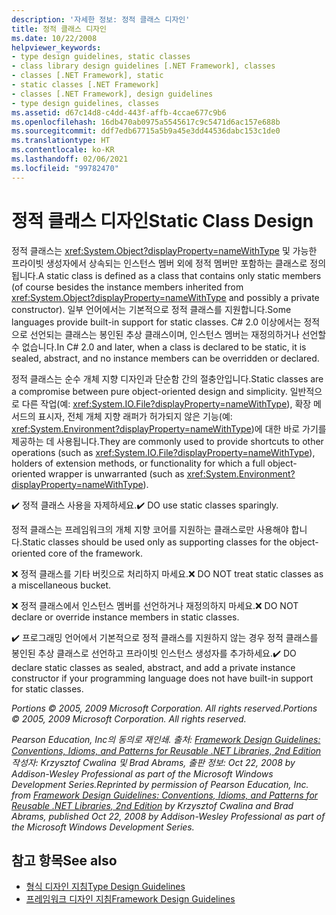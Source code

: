 ```yaml
---
description: '자세한 정보: 정적 클래스 디자인'
title: 정적 클래스 디자인
ms.date: 10/22/2008
helpviewer_keywords:
- type design guidelines, static classes
- class library design guidelines [.NET Framework], classes
- classes [.NET Framework], static
- static classes [.NET Framework]
- classes [.NET Framework], design guidelines
- type design guidelines, classes
ms.assetid: d67c14d8-c4dd-443f-affb-4ccae677c9b6
ms.openlocfilehash: 16db470ab0975a5545617c9c5471d6ac157e688b
ms.sourcegitcommit: ddf7edb67715a5b9a45e3dd44536dabc153c1de0
ms.translationtype: HT
ms.contentlocale: ko-KR
ms.lasthandoff: 02/06/2021
ms.locfileid: "99782470"
---
```

# <a name="static-class-design"></a><span data-ttu-id="03d53-103">정적 클래스 디자인</span><span class="sxs-lookup"><span data-stu-id="03d53-103">Static Class Design</span></span>

<span data-ttu-id="03d53-104">정적 클래스는 <xref:System.Object?displayProperty=nameWithType> 및 가능한 프라이빗 생성자에서 상속되는 인스턴스 멤버 외에 정적 멤버만 포함하는 클래스로 정의됩니다.</span><span class="sxs-lookup"><span data-stu-id="03d53-104">A static class is defined as a class that contains only static members (of course besides the instance members inherited from <xref:System.Object?displayProperty=nameWithType> and possibly a private constructor).</span></span> <span data-ttu-id="03d53-105">일부 언어에서는 기본적으로 정적 클래스를 지원합니다.</span><span class="sxs-lookup"><span data-stu-id="03d53-105">Some languages provide built-in support for static classes.</span></span> <span data-ttu-id="03d53-106">C# 2.0 이상에서는 정적으로 선언되는 클래스는 봉인된 추상 클래스이며, 인스턴스 멤버는 재정의하거나 선언할 수 없습니다.</span><span class="sxs-lookup"><span data-stu-id="03d53-106">In C# 2.0 and later, when a class is declared to be static, it is sealed, abstract, and no instance members can be overridden or declared.</span></span>

 <span data-ttu-id="03d53-107">정적 클래스는 순수 개체 지향 디자인과 단순함 간의 절충안입니다.</span><span class="sxs-lookup"><span data-stu-id="03d53-107">Static classes are a compromise between pure object-oriented design and simplicity.</span></span> <span data-ttu-id="03d53-108">일반적으로 다른 작업(예: <xref:System.IO.File?displayProperty=nameWithType>), 확장 메서드의 표시자, 전체 개체 지향 래퍼가 허가되지 않은 기능(예: <xref:System.Environment?displayProperty=nameWithType>)에 대한 바로 가기를 제공하는 데 사용됩니다.</span><span class="sxs-lookup"><span data-stu-id="03d53-108">They are commonly used to provide shortcuts to other operations (such as <xref:System.IO.File?displayProperty=nameWithType>), holders of extension methods, or functionality for which a full object-oriented wrapper is unwarranted (such as <xref:System.Environment?displayProperty=nameWithType>).</span></span>

 <span data-ttu-id="03d53-109">✔️ 정적 클래스 사용을 자제하세요.</span><span class="sxs-lookup"><span data-stu-id="03d53-109">✔️ DO use static classes sparingly.</span></span>

 <span data-ttu-id="03d53-110">정적 클래스는 프레임워크의 개체 지향 코어를 지원하는 클래스로만 사용해야 합니다.</span><span class="sxs-lookup"><span data-stu-id="03d53-110">Static classes should be used only as supporting classes for the object-oriented core of the framework.</span></span>

 <span data-ttu-id="03d53-111">❌ 정적 클래스를 기타 버킷으로 처리하지 마세요.</span><span class="sxs-lookup"><span data-stu-id="03d53-111">❌ DO NOT treat static classes as a miscellaneous bucket.</span></span>

 <span data-ttu-id="03d53-112">❌ 정적 클래스에서 인스턴스 멤버를 선언하거나 재정의하지 마세요.</span><span class="sxs-lookup"><span data-stu-id="03d53-112">❌ DO NOT declare or override instance members in static classes.</span></span>

 <span data-ttu-id="03d53-113">✔️ 프로그래밍 언어에서 기본적으로 정적 클래스를 지원하지 않는 경우 정적 클래스를 봉인된 추상 클래스로 선언하고 프라이빗 인스턴스 생성자를 추가하세요.</span><span class="sxs-lookup"><span data-stu-id="03d53-113">✔️ DO declare static classes as sealed, abstract, and add a private instance constructor if your programming language does not have built-in support for static classes.</span></span>

 <span data-ttu-id="03d53-114">*Portions © 2005, 2009 Microsoft Corporation. All rights reserved.*</span><span class="sxs-lookup"><span data-stu-id="03d53-114">*Portions © 2005, 2009 Microsoft Corporation. All rights reserved.*</span></span>

 <span data-ttu-id="03d53-115">*Pearson Education, Inc의 동의로 재인쇄. 출처: [Framework Design Guidelines: Conventions, Idioms, and Patterns for Reusable .NET Libraries, 2nd Edition](https://www.informit.com/store/framework-design-guidelines-conventions-idioms-and-9780321545619) 작성자: Krzysztof Cwalina 및 Brad Abrams, 출판 정보: Oct 22, 2008 by Addison-Wesley Professional as part of the Microsoft Windows Development Series.*</span><span class="sxs-lookup"><span data-stu-id="03d53-115">*Reprinted by permission of Pearson Education, Inc. from [Framework Design Guidelines: Conventions, Idioms, and Patterns for Reusable .NET Libraries, 2nd Edition](https://www.informit.com/store/framework-design-guidelines-conventions-idioms-and-9780321545619) by Krzysztof Cwalina and Brad Abrams, published Oct 22, 2008 by Addison-Wesley Professional as part of the Microsoft Windows Development Series.*</span></span>

## <a name="see-also"></a><span data-ttu-id="03d53-116">참고 항목</span><span class="sxs-lookup"><span data-stu-id="03d53-116">See also</span></span>

- [<span data-ttu-id="03d53-117">형식 디자인 지침</span><span class="sxs-lookup"><span data-stu-id="03d53-117">Type Design Guidelines</span></span>](type.md)
- [<span data-ttu-id="03d53-118">프레임워크 디자인 지침</span><span class="sxs-lookup"><span data-stu-id="03d53-118">Framework Design Guidelines</span></span>](index.md)
